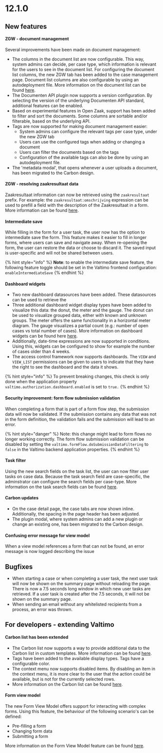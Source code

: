 # 12.1.0

## New features

#### ZGW - document management

Several improvements have been made on document management:

* The columns in the document list are now configurable. This way, system admins can decide, per case type, which information is relevant for the users to see in the document list. For configuring the document list columns, the new ZGW tab has been added to the case management page. Document list columns are also configurable by using an autodeployment file. More information on the document list can be found [here](https://docs.valtimo.nl/using-valtimo/zgw/zgw-documents#configuring-the-document-list).
* The Documenten API plugin now supports a version configuration. By selecting the version of the underlying Documenten API standard, additional features can be enabled.
* Based on experimental features in Open Zaak, support has been added to filter and sort the documents. Some columns are sortable and/or filterable, based on the underlying API.
* Tags are now supported for making document management easier:
  * System admins can configure the relevant tags per case type, under the new ZGW tab
  * Users can use the configured tags when adding or changing a document
  * Users can filter the documents based on the tags
  * Configuration of the available tags can also be done by using an autodeployment file.
* The 'metadata modal', that opens whenever a user uploads a document, has been migrated to the Carbon design.

#### ZGW - resolving zaakresultaat data

Zaakresultaat information can now be retrieved using the `zaakresultaat` prefix. For example: the `zaakresultaat:omschrijving` expression can be used to prefill a field with the description of the Zaakresultaat in a form. More information can be found [here](https://docs.valtimo.nl/reference/modules/value-resolver#zgw-value-resolvers).

#### Intermediate save

While filling in the form for a user task, the user now has the option to intermediate save the form. This feature makes it easier to fill in longer forms, where users can save and navigate away. When re-opening the form, the user can restore the data or choose to discard it. The saved input is user-specific and will not be shared between users.&#x20;

{% hint style="info" %}
**Note**: to enable the intermediate save feature, the following feature toggle should be set in the Valtimo frontend configuration: `enableIntermediateSave`
{% endhint %}

#### Dashboard widgets

* Two new dashboard datasources have been added. These datasources can be used to retrieve the
* Three additional dashboard widget display types have been added to visualize this data: the donut, the meter and the gauge. The donut can be used to visualize grouped data, either with known and unknown groups. The meter offers the same functionality in a horizontal meter diagram. The gauge visualizes a partial count (e.g.: number of open cases vs total number of cases). More information on dashboard widgets can be found here [here](https://docs.valtimo.nl/reference/modules/dashboard).
* Additionally, date-time expressions are now supported in conditions. Using this, widgets can be configured to show for example the number of cases older than 4 weeks.
* The access control framework now supports dashboards. The `VIEW` and `VIEW_LIST` permissions can be given to users to indicate that they have the right to see the dashboard and the data it shows.&#x20;

{% hint style="info" %}
To prevent breaking changes, this check is only done when the application property `valtimo.authorization.dashboard.enabled` is set to `true.`
{% endhint %}

#### Security improvement: form flow submission validation

When completing a form that is part of a form flow step, the submission data will now be validated. If the submission contains any data that was not in the form definition, the validation fails and the submission will lead to an error.

{% hint style="danger" %}
Note: this change might lead to form flows no longer working correctly. The form flow submission validation can be disabled by setting the `valtimo.formFlow.doSubmissionDataFiltering` to `false` in the Valtimo backend application properties.
{% endhint %}

#### Task filter

Using the new search fields on the task list, the user can now filter user tasks on case data. Because the task search field are case-specific, the adminstrator can configure the search fields per case-type. More information on the task search fields can be found [here](https://docs.valtimo.nl/using-valtimo/tasks).

#### Carbon updates

* On the case detail page, the case tabs are now shown inline. Additionally, the spacing in the page header has been adjusted.
* The plugin modal, where system admins can add a new plugin or change an existing one, has been migrated to the Carbon design.

#### Confusing error message for view model

When a view model references a form that can not be found, an error message is now logged describing the issue

## Bugfixes

* When starting a case or when completing a user task, the next user task will now be shown on the summary page without reloading the page. There is now a 7.5 seconds long window in which new user tasks are retrieved. If a user task is created after the 7.5 seconds, it will not be shown on the summary page.
* When sending an email without any whitelisted recipients from a process, an error was thrown.&#x20;

## For developers - extending Valtimo

#### Carbon list has been extended

* The Carbon list now supports a way to provide additional data to the Carbon list in custom templates. More information can be found [here](https://docs.valtimo.nl/reference/user-interface/list-with-custom-template).
* Tags have been added to the available display types. Tags have a configurable color.
* The context menu now supports disabled items. By disabling an item in the context menu, it is more clear to the user that the action could be available, but is not for the currently selected rows.
* More information on the Carbon list can be found [here](https://docs.valtimo.nl/reference/user-interface/valtimo-carbon-list#valtimo-carbon-list).

#### Form view model

The new Form View Model offers support for interacting with complex forms. Using this feature, the behaviour of the following scenario's can be defined:

* Pre-filling a form
* Changing form data
* Submitting a form

More information on the Form View Model feature can be found [here](https://docs.valtimo.nl/extending-valtimo/form-view-model).







